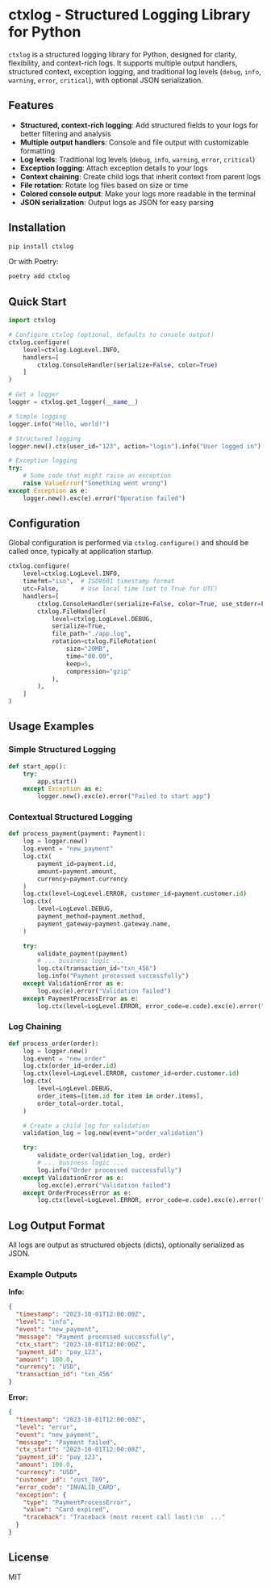 # ctxlog - Structured Logging Library for Python

`ctxlog` is a structured logging library for Python, designed for clarity, flexibility, and context-rich logs. It supports multiple output handlers, structured context, exception logging, and traditional log levels (`debug`, `info`, `warning`, `error`, `critical`), with optional JSON serialization.

## Features

- **Structured, context-rich logging**: Add structured fields to your logs for better filtering and analysis
- **Multiple output handlers**: Console and file output with customizable formatting
- **Log levels**: Traditional log levels (`debug`, `info`, `warning`, `error`, `critical`)
- **Exception logging**: Attach exception details to your logs
- **Context chaining**: Create child logs that inherit context from parent logs
- **File rotation**: Rotate log files based on size or time
- **Colored console output**: Make your logs more readable in the terminal
- **JSON serialization**: Output logs as JSON for easy parsing

## Installation

```bash
pip install ctxlog
```

Or with Poetry:

```bash
poetry add ctxlog
```

## Quick Start

```python
import ctxlog

# Configure ctxlog (optional, defaults to console output)
ctxlog.configure(
    level=ctxlog.LogLevel.INFO,
    handlers=[
        ctxlog.ConsoleHandler(serialize=False, color=True)
    ]
)

# Get a logger
logger = ctxlog.get_logger(__name__)

# Simple logging
logger.info("Hello, world!")

# Structured logging
logger.new().ctx(user_id="123", action="login").info("User logged in")

# Exception logging
try:
    # Some code that might raise an exception
    raise ValueError("Something went wrong")
except Exception as e:
    logger.new().exc(e).error("Operation failed")
```

## Configuration

Global configuration is performed via `ctxlog.configure()` and should be called once, typically at application startup.

```python
ctxlog.configure(
    level=ctxlog.LogLevel.INFO,
    timefmt="iso",  # ISO8601 timestamp format
    utc=False,      # Use local time (set to True for UTC)
    handlers=[
        ctxlog.ConsoleHandler(serialize=False, color=True, use_stderr=False),
        ctxlog.FileHandler(
            level=ctxlog.LogLevel.DEBUG,
            serialize=True,
            file_path="./app.log",
            rotation=ctxlog.FileRotation(
                size="20MB",
                time="00.00",
                keep=5,
                compression="gzip"
            ),
        ),
    ]
)
```

## Usage Examples

### Simple Structured Logging

```python
def start_app():
    try:
        app.start()
    except Exception as e:
        logger.new().exc(e).error("Failed to start app")
```

### Contextual Structured Logging

```python
def process_payment(payment: Payment):
    log = logger.new()
    log.event = "new_payment"
    log.ctx(
        payment_id=payment.id,
        amount=payment.amount,
        currency=payment.currency
    )
    log.ctx(level=LogLevel.ERROR, customer_id=payment.customer.id)
    log.ctx(
        level=LogLevel.DEBUG,
        payment_method=payment.method,
        payment_gateway=payment.gateway.name,
    )

    try:
        validate_payment(payment)
        # ... business logic ...
        log.ctx(transaction_id="txn_456")
        log.info("Payment processed successfully")
    except ValidationError as e:
        log.exc(e).error("Validation failed")
    except PaymentProcessError as e:
        log.ctx(level=LogLevel.ERROR, error_code=e.code).exc(e).error("Payment failed")
```

### Log Chaining

```python
def process_order(order):
    log = logger.new()
    log.event = "new_order"
    log.ctx(order_id=order.id)
    log.ctx(level=LogLevel.ERROR, customer_id=order.customer.id)
    log.ctx(
        level=LogLevel.DEBUG,
        order_items=[item.id for item in order.items],
        order_total=order.total,
    )

    # Create a child log for validation
    validation_log = log.new(event="order_validation")

    try:
        validate_order(validation_log, order)
        # ... business logic ...
        log.info("Order processed successfully")
    except ValidationError as e:
        log.exc(e).error("Validation failed")
    except OrderProcessError as e:
        log.ctx(level=LogLevel.ERROR, error_code=e.code).exc(e).error("Order processing failed")
```

## Log Output Format

All logs are output as structured objects (dicts), optionally serialized as JSON.

### Example Outputs

**Info:**

```json
{
  "timestamp": "2023-10-01T12:00:00Z",
  "level": "info",
  "event": "new_payment",
  "message": "Payment processed successfully",
  "ctx_start": "2023-10-01T12:00:00Z",
  "payment_id": "pay_123",
  "amount": 100.0,
  "currency": "USD",
  "transaction_id": "txn_456"
}
```

**Error:**

```json
{
  "timestamp": "2023-10-01T12:00:00Z",
  "level": "error",
  "event": "new_payment",
  "message": "Payment failed",
  "ctx_start": "2023-10-01T12:00:00Z",
  "payment_id": "pay_123",
  "amount": 100.0,
  "currency": "USD",
  "customer_id": "cust_789",
  "error_code": "INVALID_CARD",
  "exception": {
    "type": "PaymentProcessError",
    "value": "Card expired",
    "traceback": "Traceback (most recent call last):\n  ..."
  }
}
```

## License

MIT
